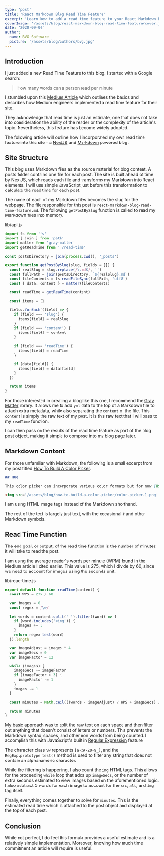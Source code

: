 ```yaml
---
type: 'post'
title: 'React Markdown Blog Read Time Feature'
excerpt: 'Learn how to add a read time feature to your React Markdown Blog. Implement the same logic used by some of the most popular publications on the internet. Look professional, even if you are not.'
coverImage: '/assets/blog/react-markdown-blog-read-time-feature/cover.jpg'
date: '2020-09-04'
author:
  name: BVG Software
  picture: '/assets/blog/authors/bvg.jpg'
---
```


## Introduction

I just added a new Read Time Feature to this blog. I started with a Google search:

> How many words can a person read per minute

I stumbled upon this [Medium Article](https://blog.medium.com/read-time-and-you-bc2048ab620c) which outlines the basics and describes how Medium engineers implemented a read time feature for their site.

They acknowledge that read time is just an estimate, one that does not take into consideration the ability of the reader or the complexity of the article's topic. Nevertheless, this feature has become widely adopted.

The following article will outline how I incorporated my own read time feature into this site - a [NextJS](https://nextjs.org/) and [Markdown](https://en.wikipedia.org/wiki/Markdown) powered blog.

## Site Structure

This blog uses Markdown files as the source material for blog content. A posts folder contains one file for each post. The site is built ahead of time by NextJS, which reads each file and transforms my Markdown into React elements. I will use simple JavaScript just before this transformation to calculate the read time for each post.

The name of each of my Markdown files becomes the slug for the webpage. The file responsible for this post is `react-markdown-blog-read-time-feature.md`. The following `getPostBySlug` function is called to read my Markdown files into memory.

<div class='filename'>lib/api.js</div>

```js
import fs from 'fs'
import { join } from 'path'
import matter from 'gray-matter'
import getReadTime from './read-time'

const postsDirectory = join(process.cwd(), '_posts')

export function getPostBySlug(slug, fields = []) {
  const realSlug = slug.replace(/\.md$/, '')
  const fullPath = join(postsDirectory, `${realSlug}.md`)
  const fileContents = fs.readFileSync(fullPath, 'utf8')
  const { data, content } = matter(fileContents)

  const readTime = getReadTime(content)

  const items = {}

  fields.forEach((field) => {
    if (field === 'slug') {
      items[field] = realSlug
    }
    if (field === 'content') {
      items[field] = content
    }

    if (field === 'readTime') {
      items[field] = readTime
    }

    if (data[field]) {
      items[field] = data[field]
    }
  })

  return items
}
```

For those interested in creating a blog like this one, I recommend the [Gray Matter](https://github.com/jonschlinkert/gray-matter) library. It allows me to add `yml` data to the top of a Markdown file to attach extra metadata, while also separating the `content` of the file. This `content` is simply the raw text of my post. It is this raw text that I will pass to my `readTime` function.

I can then pass on the results of the read time feature as part of the blog post object, making it simple to compose into my blog page later.

## Markdown Content

For those unfamiliar with Markdown, the following is a small excerpt from my post titled [How To Build A Color Picker](https://bvgsoftware.com/posts/how-to-build-a-color-picker).

```md
## Hue

This color picker can incorporate various color formats but for now [HSL](https://en.wikipedia.org/wiki/HSLandHSV), or hue, saturation, lightness will be used. In my opinion, HSL lends itself to user input in a more intuitive way than other color formats. The Hue component is a rectangular bar displaying the full range of color hues, from 0 to 360.

<img src='/assets/blog/how-to-build-a-color-picker/color-picker-1.png' alt="Color Picker" />
```

I am using HTML image tags instead of the Markdown shorthand.

The rest of the text is largely just text, with the occasional `#` and other Markdown symbols.

## Read Time Function

The end goal, or output, of the read time function is the number of minutes it will take to read the post.

I am using the average reader's words per minute (WPM) found in the Medium article I cited earlier. This value is 275, which I divide by 60, since we need to account for images using the seconds unit.

<div class="filename">lib/read-time.js</div>

```js
export default function readTime(content) {
  const WPS = 275 / 60

  var images = 0
  const regex = /\w/

  let words = content.split(' ').filter((word) => {
    if (word.includes('<img')) {
      images += 1
    }
    return regex.test(word)
  }).length

  var imageAdjust = images * 4
  var imageSecs = 0
  var imageFactor = 12

  while (images) {
    imageSecs += imageFactor
    if (imageFactor > 3) {
      imageFactor -= 1
    }
    images -= 1
  }

  const minutes = Math.ceil(((words - imageAdjust) / WPS + imageSecs) / 60)

  return minutes
}
```

My basic approach was to split the raw text on each space and then filter out anything that doesn't consist of letters or numbers. This prevents the Markdown syntax, spaces, and other non words from being counted. I accomplish this with JavaScript's built in [Regular Expression](https://developer.mozilla.org/en-US/docs/Web/JavaScript/Guide/Regular_Expressions) feature.

The character class `\w` represents `[a-zA-Z0-9_]`, and the `RegExp.prototype.test()` method is used to filter any string that does not contain an alphanumeric character.

While the filtering is happening, I also count the `img` HTML tags. This allows for the proceeding `while` loop that adds up `imageSecs`, or the number of extra seconds estimated to view images based on the aforementioned logic. I also subtract 5 words for each image to account for the `src`, `alt`, and `img` tag itself.

Finally, everything comes together to solve for `minutes`. This is the estimated read time which is attached to the post object and displayed at the top of each post.

## Conclusion

While not perfect, I do feel this formula provides a useful estimate and is a relatively simple implementation. Moreover, knowing how much time commitment an article will require is useful.
